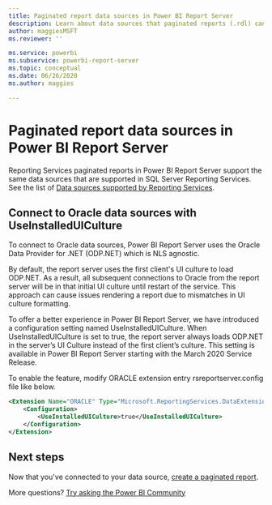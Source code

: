 ```yaml
---
title: Paginated report data sources in Power BI Report Server
description: Learn about data sources that paginated reports (.rdl) can connect to in Power BI Report Server.
author: maggiesMSFT
ms.reviewer: ''

ms.service: powerbi
ms.subservice: powerbi-report-server
ms.topic: conceptual
ms.date: 06/26/2020
ms.author: maggies

---
```

# Paginated report data sources  in Power BI Report Server
Reporting Services paginated reports in Power BI Report Server support the same data sources that are supported in SQL Server Reporting Services. See the list of [Data sources supported by Reporting Services](/sql/reporting-services/report-data/data-sources-supported-by-reporting-services-ssrs).

## Connect to Oracle data sources with UseInstalledUICulture

To connect to Oracle data sources, Power BI Report Server uses the Oracle Data Provider for .NET (ODP.NET) which is NLS agnostic.

By default, the report server uses the first client's UI culture to load ODP.NET.  As a result, all subsequent connections to Oracle from the report server will be in that initial UI culture until restart of the service.  This approach can cause issues rendering a report due to mismatches in UI culture formatting.

To offer a better experience in Power BI Report Server, we have introduced a configuration setting named UseInstalledUICulture. When UseInstalledUICulture is set to true, the report server always loads ODP.NET in the server’s UI Culture instead of the first client’s culture.
This setting is available in Power BI Report Server starting with the March 2020 Service Release.

To enable the feature, modify ORACLE extension entry rsreportserver.config file like below.
```xml
<Extension Name="ORACLE" Type="Microsoft.ReportingServices.DataExtensions.OracleClientConnectionWrapper,Microsoft.ReportingServices.DataExtensions">
    <Configuration>
        <UseInstalledUICulture>true</UseInstalledUICulture>
    </Configuration>
</Extension>
```

## Next steps
Now that you've connected to your data source, [create a paginated report](quickstart-create-paginated-report.md).  


More questions? [Try asking the Power BI Community](https://community.powerbi.com/)